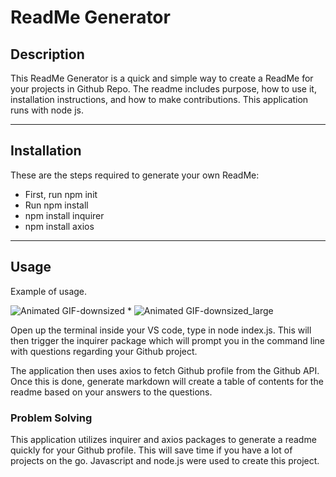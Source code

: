 # ReadMe Generator



## Description

This ReadMe Generator is a quick and simple way to create a ReadMe for your projects in Github Repo. The readme includes purpose, how to use it, installation instructions,
and how to make contributions. This application runs with node js.

****

## Installation

These are the steps required to generate your own ReadMe:

* First, run npm init
* Run npm install
* npm install inquirer
* npm install axios

****

## Usage

Example of usage.

![Animated GIF-downsized](https://user-images.githubusercontent.com/62081345/92546790-69bc1d80-f221-11ea-9489-c98114bff1dc.gif) * ![Animated GIF-downsized_large](https://user-images.githubusercontent.com/62081345/92546851-8eb09080-f221-11ea-94be-626847fce7c4.gif)

Open up the terminal inside your VS code, type in node index.js. This will then trigger the 
inquirer package which will prompt you in the command line with questions regarding your 
Github project. 

The application then uses axios to fetch Github profile from the Github API. Once this is done,
generate markdown will create a table of contents for the readme based on your answers to the
questions. 

### Problem Solving

This application utilizes inquirer and axios packages to generate a readme quickly for your Github
profile. This will save time if you have a lot of projects on the go. 
Javascript and node.js were used to create this project. 
